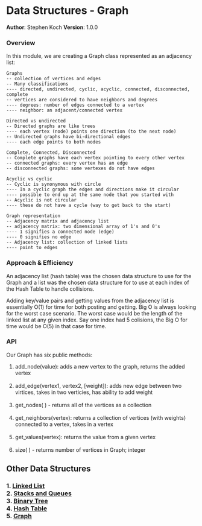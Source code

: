 # Data Structures - Graph

**Author**: Stephen Koch
**Version**: 1.0.0

### Overview
In this module, we are creating a Graph class represented as an adjacency list:

```
Graphs
-- collection of vertices and edges
-- Many classifications
---- directed, undirected, cyclic, acyclic, connected, disconnected, complete
-- vertices are considered to have neighbors and degrees
---- degrees: number of edges connected to a vertex
---- neighbor: an adjacent/connected vertex

Directed vs undirected
-- Directed graphs are like trees
---- each vertex (node) points one direction (to the next node)
-- Undirected graphs have bi-directional edges
---- each edge points to both nodes

Complete, Connected, Disconnected
-- Complete graphs have each vertex pointing to every other vertex
-- connected graphs: every vertex has an edge
-- disconnected graphs: some vertexes do not have edges

Acyclic vs cyclic
-- Cyclic is synonymous with circle
---- In a cyclic graph the edges and directions make it circular
---- possible to end up at the same node that you started with
-- Acyclic is not circular
---- these do not have a cycle (way to get back to the start)

Graph representation
-- Adjacency matrix and adjacency list
-- adjacency matrix: two dimensional array of 1's and 0's
---- 1 signifies a connected node (edge)
---- 0 signifies no edge
-- Adjacency list: collection of linked lists
---- point to edges
```

### Approach & Efficiency
An adjacency list (hash table) was the chosen data structure to use for the Graph and a list was the chosen data structure for to use at each index of the Hash Table to handle collisions.

Adding key/value pairs and getting values from the adjacency list is essentially O(1) for time for both posting and getting. Big O is always looking for the worst case scenario. The worst case would be the length of the linked list at any given index. Say one index had 5 colisions, the Big O for time would be O(5) in that case for time. 


### API
Our Graph has six public methods:

1. add_node(value): adds a new vertex to the graph, returns the added vertex<br><br>
2. add_edge(vertex1, vertex2, [weight]): adds new edge between two virtices, takes in two verticies, has ability to add weight<br><br>
3. get_nodes( ) - returns all of the vertices as a collection<br><br>
4. get_neighbors(vertex): returns a collection of vertices (with weights) connected to a vertex, takes in a vertex<br><br>
5. get_values(vertex): returns the value from a given vertex<br><br>
6. size( ) - returns number of vertices in Graph; integer

## Other Data Structures
### 1. [Linked List](https://github.com/kochsj/python-data-structures-and-algorithms/tree/master/Data-Structures/linked_list)<br>2. [Stacks and Queues](https://github.com/kochsj/python-data-structures-and-algorithms/tree/stack-and-queue/Data-Structures/stacks_and_queues)<br>3. [Binary Tree](https://github.com/kochsj/python-data-structures-and-algorithms/tree/stack-and-queue/Data-Structures/tree)<br>4. [Hash Table](https://github.com/kochsj/python-data-structures-and-algorithms/tree/stack-and-queue/Data-Structures/hashtable)<br>5. [Graph](https://github.com/kochsj/python-data-structures-and-algorithms/tree/stack-and-queue/Data-Structures/graphs)



